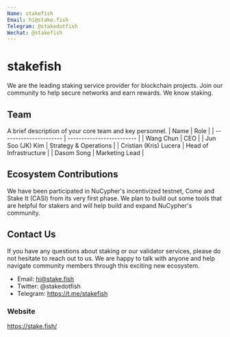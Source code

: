 ```yaml
---
Name: stakefish
Email: hi@stake.fish
Telegram: @stakedotfish
Wechat: @stakefish
---
```


# stakefish
We are the leading staking service provider for blockchain projects. Join our community to help secure networks and earn rewards. We know staking.
## Team
A brief description of your core team and key personnel.
| Name                    | Role                      |
| ----------------------  | ------------------------- |
| Wang Chun               | CEO                       |
| Jun Soo (JK) Kim        | Strategy & Operations     |
| Cristian (Kris) Lucera  | Head of Infrastructure    |
| Dasom Song              | Marketing Lead            |
## Ecosystem Contributions
We have been participated in NuCypher's incentivized testnet, Come and Stake It (CASI) from its very first phase. We plan to build out some tools that are helpful for stakers and will help build and expand NuCypher's community.
## Contact Us
If you have any questions about staking or our validator services, please do not hesitate to reach out to us. We are happy to talk with anyone and help navigate community members through this exciting new ecosystem.
- Email: hi@stake.fish
- Twitter: @stakedotfish
- Telegram: https://t.me/stakefish
### Website
https://stake.fish/
